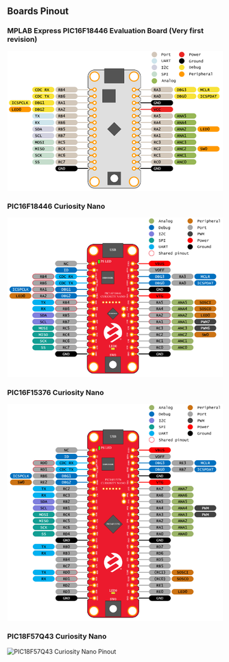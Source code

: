 ## Boards Pinout

### MPLAB Express PIC16F18446 Evaluation Board (Very first revision)
![MPLAB Express PIC16F18446 Evaluation Board Pinout](16F18446/pinout_MPLAB_Xpress_PIC16F18446_Evaluation_Board.png)

### PIC16F18446 Curiosity Nano
![PIC16F18446 Curiosity Nano](16F18446/pinout_PIC16F18446_Curiosity_Nano.png)

### PIC16F15376 Curiosity Nano
![PIC16F15376 Curiosity Nano Pinout](16F15376/pinout_PIC16F15376_Curiosity_Nano.png)

### PIC18F57Q43 Curiosity Nano
![PIC18F57Q43 Curiosity Nano Pinout](PIC18F57Q43/pinout_PIC18F57Q43_Curiosity_Nano.png)
